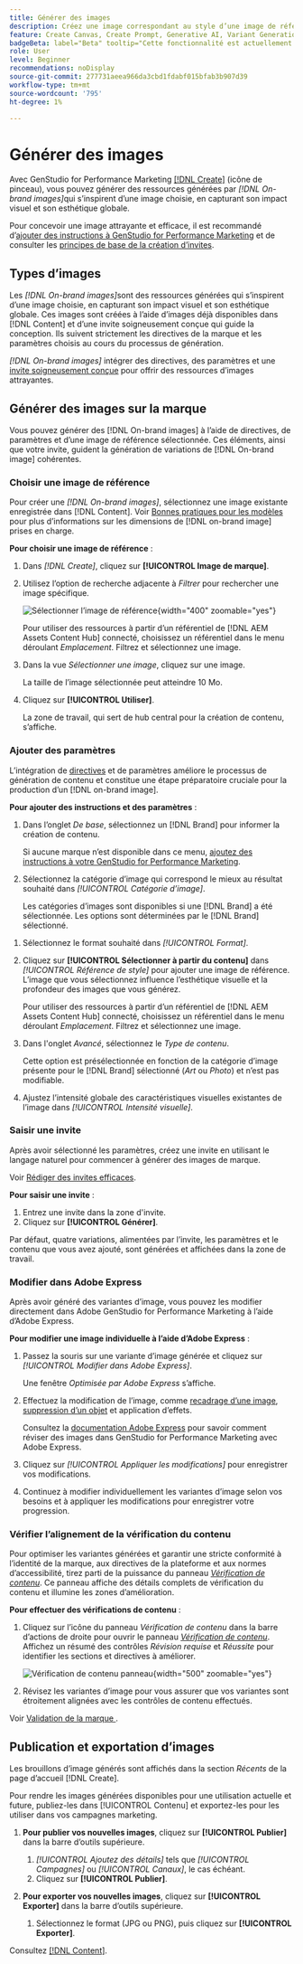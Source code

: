 ```yaml
---
title: Générer des images
description: Créez une image correspondant au style d’une image de référence dans Adobe [!DNL GenStudio] for Performance Marketing.
feature: Create Canvas, Create Prompt, Generative AI, Variant Generation, Content Generation
badgeBeta: label="Beta" tooltip="Cette fonctionnalité est actuellement disponible dans Beta, de sorte que certaines d’entre elles peuvent être limitées ou susceptibles d’être modifiées."
role: User
level: Beginner
recommendations: noDisplay
source-git-commit: 277731aeea966da3cbd1fdabf015bfab3b907d39
workflow-type: tm+mt
source-wordcount: '795'
ht-degree: 1%

---
```


# Générer des images

Avec GenStudio for Performance Marketing [[!DNL Create]](/help/user-guide/create/overview.md) (icône de pinceau), vous pouvez générer des ressources générées par _[!DNL On-brand images]_&#x200B;qui s’inspirent d’une image choisie, en capturant son impact visuel et son esthétique globale.<!-- [two types of images](#image-types) using GenStudio for Performance Marketing [[!DNL Create]](/help/user-guide/create/overview.md) (paintbrush icon)—_[!DNL On-brand images]_ and _[!DNL Similar images]_. -->

Pour concevoir une image attrayante et efficace, il est recommandé d’[ajouter des instructions à GenStudio for Performance Marketing](/help/user-guide/guidelines/add-guidelines.md) et de consulter les [principes de base de la création d’invites](/help/user-guide/effective-prompts.md).

## Types d’images

Les _[!DNL On-brand images]_&#x200B;sont des ressources générées qui s’inspirent d’une image choisie, en capturant son impact visuel et son esthétique globale. Ces images sont créées à l’aide d’images déjà disponibles dans [!DNL Content] et d’une invite soigneusement conçue qui guide la conception. Ils suivent strictement les directives de la marque et les paramètres choisis au cours du processus de génération.

_[!DNL On-brand images]_<!-- and _[!DNL Similar images]_ --> intégrer des directives, des paramètres et une [invite soigneusement conçue](/help/user-guide/effective-prompts.md) pour offrir des ressources d’images attrayantes.

<!-- * _[!DNL Similar images]_—Image assets created with strong similarity to an existing selected image available in [!DNL Content]. When generating similar images, GenStudio for Performance Marketing redesigns the selected image, giving slight variations on the content to provide variety and nuance. -->

## Générer des images sur la marque

Vous pouvez générer des [!DNL On-brand images] à l’aide de directives, de paramètres et d’une image de référence sélectionnée. Ces éléments, ainsi que votre invite, guident la génération de variations de [!DNL On-brand image] cohérentes.

### Choisir une image de référence

Pour créer une _[!DNL On-brand images]_, sélectionnez une image existante enregistrée dans [!DNL Content]. Voir [ Bonnes pratiques pour les modèles ](/help/user-guide/content/best-practices-for-templates.md#follow-channel-specific-template-guidelines) pour plus d’informations sur les dimensions de [!DNL on-brand image] prises en charge.

**Pour choisir une image de référence** :

1. Dans _[!DNL Create]_, cliquez sur **[!UICONTROL Image de marque]**.
1. Utilisez l’option de recherche adjacente à _Filtrer_ pour rechercher une image spécifique.

   ![Sélectionner l’image de référence](/help/assets/select-img.png){width="400" zoomable="yes"}

   Pour utiliser des ressources à partir d’un référentiel de [!DNL AEM Assets Content Hub] connecté, choisissez un référentiel dans le menu déroulant _Emplacement_. Filtrez et sélectionnez une image.

1. Dans la vue _Sélectionner une image_, cliquez sur une image.

   La taille de l’image sélectionnée peut atteindre 10 Mo.

1. Cliquez sur **[!UICONTROL Utiliser]**.

   La zone de travail, qui sert de hub central pour la création de contenu, s’affiche.

### Ajouter des paramètres

L’intégration de [directives](/help/user-guide/guidelines/overview.md) et de paramètres améliore le processus de génération de contenu et constitue une étape préparatoire cruciale pour la production d’un [!DNL on-brand image].

**Pour ajouter des instructions et des paramètres** :

1. Dans l’onglet _De base_, sélectionnez un [!DNL Brand] pour informer la création de contenu.

   Si aucune marque n’est disponible dans ce menu, [ajoutez des instructions à votre GenStudio for Performance Marketing](/help/user-guide/guidelines/add-guidelines.md).

1. Sélectionnez la catégorie d’image qui correspond le mieux au résultat souhaité dans _[!UICONTROL Catégorie d’image]_.

   Les catégories d’images sont disponibles si une [!DNL Brand] a été sélectionnée. Les options sont déterminées par le [!DNL Brand] sélectionné.

<!-- 1. _(Optional)_ Select a custom model from _[!UICONTROL Model]_.

   Models are available if you access to [custom models in Firefly](https://adobedx.slack.com/archives/CMF1JGMLY/p1743534402774569). The _Models_ list will be blank if you do not have access. -->

1. Sélectionnez le format souhaité dans _[!UICONTROL Format]_.
1. Cliquez sur **[!UICONTROL Sélectionner à partir du contenu]** dans _[!UICONTROL Référence de style]_ pour ajouter une image de référence. L’image que vous sélectionnez influence l’esthétique visuelle et la profondeur des images que vous générez.

   Pour utiliser des ressources à partir d’un référentiel de [!DNL AEM Assets Content Hub] connecté, choisissez un référentiel dans le menu déroulant _Emplacement_. Filtrez et sélectionnez une image.

1. Dans l&#39;onglet _Avancé_, sélectionnez le _Type de contenu_.

   Cette option est présélectionnée en fonction de la catégorie d’image présente pour le [!DNL Brand] sélectionné (_Art_ ou _Photo_) et n’est pas modifiable.

1. Ajustez l’intensité globale des caractéristiques visuelles existantes de l’image dans _[!UICONTROL Intensité visuelle]_.

### Saisir une invite

Après avoir sélectionné les paramètres, créez une invite en utilisant le langage naturel pour commencer à générer des images de marque.

Voir [Rédiger des invites efficaces](/help/user-guide/effective-prompts.md).

**Pour saisir une invite** :

1. Entrez une invite dans la zone d&#39;invite.
1. Cliquez sur **[!UICONTROL Générer]**.

Par défaut, quatre variations, alimentées par l’invite, les paramètres et le contenu que vous avez ajouté, sont générées et affichées dans la zone de travail.

### Modifier dans Adobe Express

Après avoir généré des variantes d’image, vous pouvez les modifier directement dans Adobe GenStudio for Performance Marketing à l’aide d’Adobe Express.

**Pour modifier une image individuelle à l’aide d’Adobe Express** :

1. Passez la souris sur une variante d’image générée et cliquez sur _[!UICONTROL Modifier dans Adobe Express]_.

   Une fenêtre _Optimisée par Adobe Express_ s’affiche.

1. Effectuez la modification de l’image, comme [recadrage d’une image](https://helpx.adobe.com/fr/express/create-and-edit-images/edit-images/crop-images.html), [suppression d’un objet](https://helpx.adobe.com/fr/express/create-and-edit-images/create-and-modify-with-generative-ai/remove-objects-generative-fill.html) et application d’effets.

   Consultez la [documentation Adobe Express](https://helpx.adobe.com/fr/express/user-guide.html) pour savoir comment réviser des images dans GenStudio for Performance Marketing avec Adobe Express.

1. Cliquez sur _[!UICONTROL Appliquer les modifications]_ pour enregistrer vos modifications.
1. Continuez à modifier individuellement les variantes d’image selon vos besoins et à appliquer les modifications pour enregistrer votre progression.

### Vérifier l’alignement de la vérification du contenu

Pour optimiser les variantes générées et garantir une stricte conformité à l’identité de la marque, aux directives de la plateforme et aux normes d’accessibilité, tirez parti de la puissance du panneau [_Vérification de contenu_](/help/user-guide/guidelines/brand-validation.md#content-check-panel). Ce panneau affiche des détails complets de vérification du contenu et illumine les zones d’amélioration.

**Pour effectuer des vérifications de contenu** :

1. Cliquez sur l’icône du panneau _Vérification de contenu_ dans la barre d’actions de droite pour ouvrir le panneau [_Vérification de contenu_](/help/user-guide/guidelines/brand-validation.md#content-check-panel). Affichez un résumé des contrôles *Révision requise* et *Réussite* pour identifier les sections et directives à améliorer.

   ![_Vérification de contenu_ panneau](/help/assets/content-check-img.png){width="500" zoomable="yes"}

1. Révisez les variantes d’image pour vous assurer que vos variantes sont étroitement alignées avec les contrôles de contenu effectués.

Voir [ Validation de la marque ](/help/user-guide/guidelines/brand-validation.md).

<!-- ## Generate Similar images

You can quickly generate images similar to a selected image within [!DNL Content] from the [!DNL Create] home.

**To create _[!DNL Similar images]_**:

1. In _[!DNL Create]_, click **[!UICONTROL Similar images]**.
1. Use the search option, adjacent to _Filter_, to find a specific image.

   To use assets from a connected [!DNL AEM Assets Content Hub] repository, choose a repository from the _Location_ drop-down menu. Filter and select one image.

1. In the _Select image_ view, click on an image.
1. Click **[!UICONTROL Use]**.

   The Canvas, which serves as the central hub for content creation, is displayed. Four image variations similar to the original selected image appear.

   ![Generate similar images](/help/assets/generate-similar.png){width="400" zoomable="yes"} -->

## Publication et exportation d’images

Les brouillons d’image générés sont affichés dans la section _Récents_ de la page d’accueil [!DNL Create].

Pour rendre les images générées disponibles pour une utilisation actuelle et future, publiez-les dans [!UICONTROL Contenu] et exportez-les pour les utiliser dans vos campagnes marketing.

1. **Pour publier vos nouvelles images**, cliquez sur **[!UICONTROL Publier]** dans la barre d’outils supérieure.
   1. _[!UICONTROL Ajoutez des détails]_ tels que _[!UICONTROL Campagnes]_ ou _[!UICONTROL Canaux]_, le cas échéant.
   1. Cliquez sur **[!UICONTROL Publier]**.

1. **Pour exporter vos nouvelles images**, cliquez sur **[!UICONTROL Exporter]** dans la barre d’outils supérieure.
   1. Sélectionnez le format (JPG ou PNG), puis cliquez sur **[!UICONTROL Exporter]**.

Consultez [[!DNL Content]](/help/user-guide/content/overview.md#search-and-find-approved-content).
